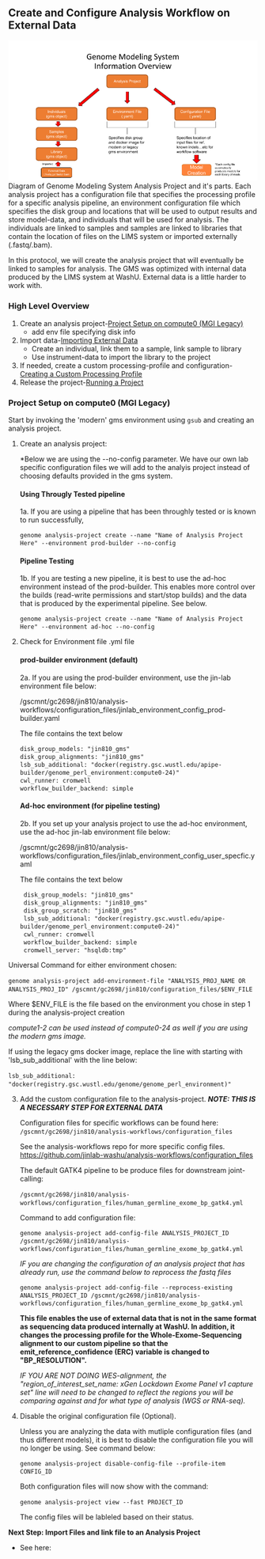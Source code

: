 ## Create and Configure Analysis Workflow on External Data
![gsm_diagram](./gms_diagram.png)
Diagram of Genome Modeling System Analysis Project and it's parts. Each analysis project has a configuration file that specifies the processing profile for a specific analysis pipeline, an environment configuration file which specifies the disk group and locations that will be used to output results and store model-data, and individuals that will be used for analysis. The individuals are linked to samples and samples are linked to libraries that contain the location of files on the LIMS system or imported externally (.fastq/.bam).

In this protocol, we will create the analysis project that will eventually be linked to samples for analysis. The GMS was optimized with internal data produced by the LIMS system at WashU. External data is a little harder to work with.

### High Level Overview
1. Create an analysis project-[Project Setup on compute0 (MGI Legacy)](#project-setup-on-compute0-mgi-legacy)
   - add env file specifying disk info
2. Import data-[Importing External Data](#importing-external-data)
   - Create an individual, link them to a sample, link sample to library
   - Use instrument-data to import the library to the project
3. If needed, create a custom processing-profile and configuration-[Creating a Custom Processing Profile](#creating-a-custom-processing-profile)
4. Release the project-[Running a Project](#running-a-project)

### Project Setup on compute0 (MGI Legacy)

Start by invoking the 'modern' gms environment using `gsub` and creating an analysis project.

1. Create an analysis project:

    *Below we are using the --no-config parameter. We have our own lab specific configuration files we will add to the analyis project instead of choosing defaults provided in the gms system.

    #### Using Througly Tested pipeline
    
    1a. If you are using a pipeline that has been throughly tested or is known to run successfully,
    
     ```
     genome analysis-project create --name "Name of Analysis Project Here" --environment prod-builder --no-config
     ```

    #### Pipeline Testing

    1b. If you are testing a new pipeline, it is best to use the ad-hoc environment instead of the prod-builder. This enables more control over the builds (read-write permissions and start/stop builds) and the data that is produced by the experimental pipeline. See below.

     ```
     genome analysis-project create --name "Name of Analysis Project Here" --environment ad-hoc --no-config
     ```
     
2. Check for Environment file .yml file
    
    #### prod-builder environment (default)
    
    2a. If you are using the prod-builder environment, use the jin-lab environment file below:
    
    /gscmnt/gc2698/jin810/analysis-workflows/configuration_files/jinlab_environment_config_prod-builder.yaml

    The file contains the text below

    ```
    disk_group_models: "jin810_gms"
    disk_group_alignments: "jin810_gms"
    lsb_sub_additional: "docker(registry.gsc.wustl.edu/apipe-builder/genome_perl_environment:compute0-24)"
    cwl_runner: cromwell
    workflow_builder_backend: simple
    ```
    #### Ad-hoc environment (for pipeline testing)
    
    2b. If you set up your analysis project to use the ad-hoc environment, use the ad-hoc jin-lab environment file below: 
    
    /gscmnt/gc2698/jin810/analysis-workflows/configuration_files/jinlab_environment_config_user_specfic.yaml
   
    The file contains the text below
        
    ```
     disk_group_models: "jin810_gms"
     disk_group_alignments: "jin810_gms"
     disk_group_scratch: "jin810_gms"
     lsb_sub_additional: "docker(registry.gsc.wustl.edu/apipe-builder/genome_perl_environment:compute0-24)"
     cwl_runner: cromwell
     workflow_builder_backend: simple
     cromwell_server: "hsqldb:tmp"
    ```
    
  Universal Command for either environment chosen:

   ```genome analysis-project add-environment-file "ANALYSIS_PROJ_NAME OR ANALYSIS_PROJ_ID" /gscmnt/gc2698/jin810/configuration_files/$ENV_FILE```

   Where $ENV_FILE is the file based on the environment you chose in step 1 during the analysis-project creation

   *compute1-2 can be used instead of compute0-24 as well if you are using the modern gms image.*

   If using the legacy gms docker image, replace the line with starting with 'lsb_sub_additional' with the line below:

   ```lsb_sub_additional: "docker(registry.gsc.wustl.edu/genome/genome_perl_environment)" ```

3. Add the custom configuration file to the analysis-project. ***NOTE: THIS IS A NECESSARY STEP FOR EXTERNAL DATA***

   Configuration files for specific workflows can be found here: ```/gscmnt/gc2698/jin810/analysis-workflows/configuration_files```

   See the analysis-workflows repo for more specific config files. https://github.com/jinlab-washu/analysis-workflows/configuration_files

   The default GATK4 pipeline to be produce files for downstream joint-calling:

   ```/gscmnt/gc2698/jin810/analysis-workflows/configuration_files/human_germline_exome_bp_gatk4.yml```
   
   Command to add configuration file:
   
   ```
   genome analysis-project add-config-file ANALYSIS_PROJECT_ID /gscmnt/gc2698/jin810/analysis-workflows/configuration_files/human_germline_exome_bp_gatk4.yml
   ```
   
   *IF you are changing the configuration of an analysis project that has already run, use the command below to reprocess the fastq files*
   
    ```
    genome analysis-project add-config-file --reprocess-existing ANALYSIS_PROJECT_ID /gscmnt/gc2698/jin810/analysis-workflows/configuration_files/human_germline_exome_bp_gatk4.yml
    ```

   **This file enables the use of external data that is not in the same format as sequencing data produced internally at WashU. In addition, it changes the processing profile for the Whole-Exome-Sequencing alignment to our custom pipeline so that the emit_reference_confidence (ERC) variable is changed to "BP_RESOLUTION".**
   
   *IF YOU ARE NOT DOING WES-alignment, the "region_of_interest_set_name: xGen Lockdown Exome Panel v1 capture set" line will need to be changed to reflect the regions you will be comparing against and for what type of analysis (WGS or RNA-seq).*

4. Disable the original configuration file (Optional).

   Unless you are analyzing the data with mutliple configuration files (and thus different models), it is best to disable the configuration file you will no longer be using. See command below:
   
   ```
   genome analysis-project disable-config-file --profile-item CONFIG_ID
   ```
   Both configuration files will now show with the command:

   ```genome analysis-project view --fast PROJECT_ID```

   The config files will be lableled based on their status.
   


**Next Step: Import Files and link file to an Analysis Project**
- See here: 

